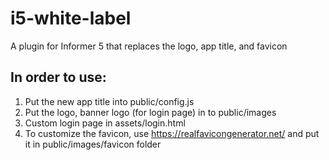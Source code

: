 # i5-white-label
A plugin for Informer 5 that replaces the logo, app title, and favicon


## In order to use:
1. Put the new app title into public/config.js
2. Put the logo, banner logo (for login page) in to public/images
3. Custom login page in assets/login.html
4. To customize the favicon, use https://realfavicongenerator.net/ and put it in public/images/favicon folder
